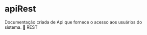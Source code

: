 # apiRest
Documentação criada de Api que fornece o acesso aos usuários do sistema.  :page_with_curl: REST
